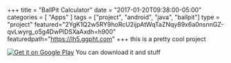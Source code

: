 +++
title = "BallPit Calculator"
date = "2017-01-20T09:38:00-05:00"
categories = [
    "Apps"
]
tags = ["project", "android", "java", "ballpit"]
type = "project"
featured="2YgK1Q2w5RY9hoRcU2ijpAtWqTaZNqy89x6a0nsnnGZ-qvLwyrg_o5g4DwPlDSXaAxdh=h900"
featuredpath="https://lh5.ggpht.com"
+++
this is a pretty cool project

[![Get it on Google Play](https://play.google.com/intl/en_us/badges/images/generic/en_badge_web_generic.png)](https://play.google.com/store/apps/details?id=com.vibbix.ballroom&pcampaignid=MKT-Other-global-all-co-prtnr-py-PartBadge-Mar2515-1)
You can download it and stuff